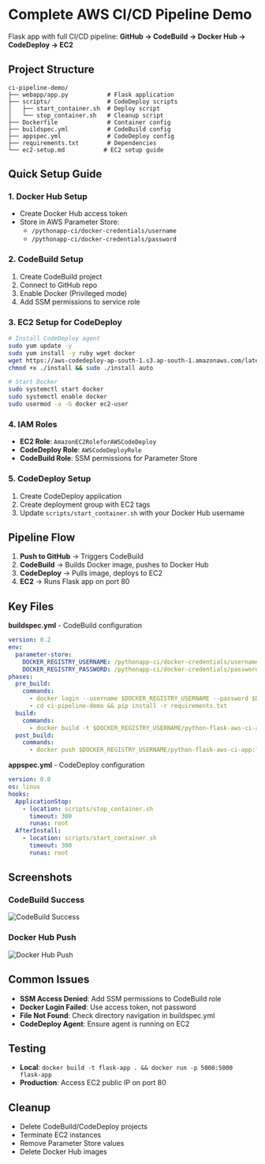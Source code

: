 # Complete AWS CI/CD Pipeline Demo

Flask app with full CI/CD pipeline: **GitHub → CodeBuild → Docker Hub → CodeDeploy → EC2**

## Project Structure
```
ci-pipeline-demo/
├── webapp/app.py           # Flask application
├── scripts/                # CodeDeploy scripts
│   ├── start_container.sh  # Deploy script
│   └── stop_container.sh   # Cleanup script
├── Dockerfile              # Container config
├── buildspec.yml           # CodeBuild config
├── appspec.yml             # CodeDeploy config
├── requirements.txt        # Dependencies
└── ec2-setup.md           # EC2 setup guide
```

## Quick Setup Guide

### 1. Docker Hub Setup
- Create Docker Hub access token
- Store in AWS Parameter Store:
  - `/pythonapp-ci/docker-credentials/username`
  - `/pythonapp-ci/docker-credentials/password`

### 2. CodeBuild Setup
1. Create CodeBuild project
2. Connect to GitHub repo
3. Enable Docker (Privileged mode)
4. Add SSM permissions to service role

### 3. EC2 Setup for CodeDeploy
```bash
# Install CodeDeploy agent
sudo yum update -y
sudo yum install -y ruby wget docker
wget https://aws-codedeploy-ap-south-1.s3.ap-south-1.amazonaws.com/latest/install
chmod +x ./install && sudo ./install auto

# Start Docker
sudo systemctl start docker
sudo systemctl enable docker
sudo usermod -a -G docker ec2-user
```

### 4. IAM Roles
- **EC2 Role**: `AmazonEC2RoleforAWSCodeDeploy`
- **CodeDeploy Role**: `AWSCodeDeployRole`
- **CodeBuild Role**: SSM permissions for Parameter Store

### 5. CodeDeploy Setup
1. Create CodeDeploy application
2. Create deployment group with EC2 tags
3. Update `scripts/start_container.sh` with your Docker Hub username

## Pipeline Flow

1. **Push to GitHub** → Triggers CodeBuild
2. **CodeBuild** → Builds Docker image, pushes to Docker Hub
3. **CodeDeploy** → Pulls image, deploys to EC2
4. **EC2** → Runs Flask app on port 80

## Key Files

**buildspec.yml** - CodeBuild configuration
```yaml
version: 0.2
env:
  parameter-store:
    DOCKER_REGISTRY_USERNAME: /pythonapp-ci/docker-credentials/username
    DOCKER_REGISTRY_PASSWORD: /pythonapp-ci/docker-credentials/password
phases:
  pre_build:
    commands:
      - docker login --username $DOCKER_REGISTRY_USERNAME --password $DOCKER_REGISTRY_PASSWORD
      - cd ci-pipeline-demo && pip install -r requirements.txt
  build:
    commands:
      - docker build -t $DOCKER_REGISTRY_USERNAME/python-flask-aws-ci-app:latest .
  post_build:
    commands:
      - docker push $DOCKER_REGISTRY_USERNAME/python-flask-aws-ci-app:latest
```

**appspec.yml** - CodeDeploy configuration
```yaml
version: 0.0
os: linux
hooks:
  ApplicationStop:
    - location: scripts/stop_container.sh
      timeout: 300
      runas: root
  AfterInstall:
    - location: scripts/start_container.sh
      timeout: 300
      runas: root
```

## Screenshots

### CodeBuild Success
![CodeBuild Success](images/codebuild-success.png)

### Docker Hub Push
![Docker Hub Push](images/dockerhub-push-success.png)

## Common Issues
- **SSM Access Denied**: Add SSM permissions to CodeBuild role
- **Docker Login Failed**: Use access token, not password
- **File Not Found**: Check directory navigation in buildspec.yml
- **CodeDeploy Agent**: Ensure agent is running on EC2

## Testing
- **Local**: `docker build -t flask-app . && docker run -p 5000:5000 flask-app`
- **Production**: Access EC2 public IP on port 80

## Cleanup
- Delete CodeBuild/CodeDeploy projects
- Terminate EC2 instances
- Remove Parameter Store values
- Delete Docker Hub images